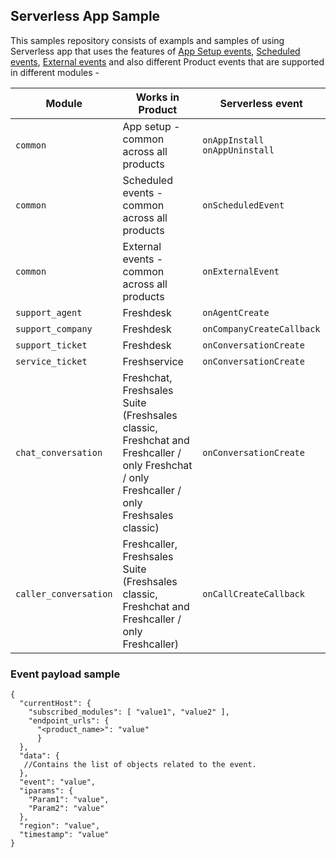 ## Serverless App Sample

This samples repository consists of exampls and samples of using Serverless app that uses the features of [App Setup events](https://freshworks.dev/docs/app-sdk/v3.0/common/serverless-apps/app-set-up-events/), [Scheduled events](https://freshworks.dev/docs/app-sdk/v3.0/common/serverless-apps/scheduled-events/), [External events](https://freshworks.dev/docs/app-sdk/v3.0/common/serverless-apps/external-events/) and also different Product events that are supported in different modules -

| Module | Works in Product | Serverless event |
| ----- | ------- | ------- |
| `common` | App setup - common across all products | `onAppInstall` `onAppUninstall` |
| `common` | Scheduled events - common across all products | `onScheduledEvent` |
| `common` | External events - common across all products | `onExternalEvent` |
| `support_agent` | Freshdesk | `onAgentCreate` |
| `support_company` | Freshdesk | `onCompanyCreateCallback` |
| `support_ticket` | Freshdesk | `onConversationCreate` |
| `service_ticket` | Freshservice | `onConversationCreate` |
| `chat_conversation` | Freshchat, Freshsales Suite (Freshsales classic, Freshchat and Freshcaller / only Freshchat / only Freshcaller / only Freshsales classic) | `onConversationCreate` |
| `caller_conversation` | Freshcaller, Freshsales Suite (Freshsales classic, Freshchat and Freshcaller / only Freshcaller) | `onCallCreateCallback` |


### Event payload sample

```
{
  "currentHost": {
    "subscribed_modules": [ "value1", "value2" ],
    "endpoint_urls": {
      "<product_name>": "value"
      }
  },
  "data": {
   //Contains the list of objects related to the event.
  },
  "event": "value",
  "iparams": {
    "Param1": "value",
    "Param2": "value"
  },
  "region": "value",
  "timestamp": "value"
}
```